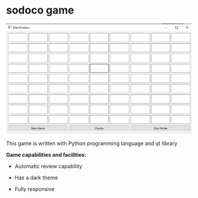 # sodoco game

![aaa](https://github.com/sharifnezhad/python-workout/blob/main/Assignment18/image.png)

This game is written with Python programming language and qt library

**Game capabilities and facilities:**

- Automatic review capability

- Has a dark theme

- Fully responsive
